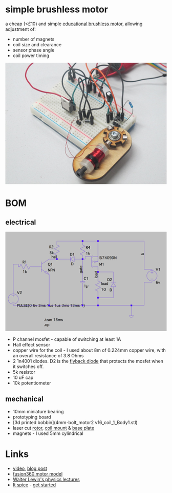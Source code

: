 # simple brushless motor

a cheap (<£10) and simple [educational brushless motor](http://www.youtube.com/watch?v=Y1PdwugfWUE), allowing adjustment of:

* number of magnets
* coil size and clearance
* sensor phase angle
* coil power timing

![motor](motor.jpg)

# BOM

## electrical

![schematic](schematic.png)

* P channel mosfet - capable of switching at least 1A
* Hall effect sensor
* copper wire for the coil - I used about 8m of 0.224mm copper wire, with an overall resistance of 3.8 Ohms 
* 2 1n4001 diodes. D2 is the [flyback diode](https://en.wikipedia.org/wiki/Flyback_diode) that protects the mosfet when it switches off.
* 5k resistor
* 10 uF cap
* 10k potentiometer

## mechanical

* 10mm miniature bearing
* prototyping board
* [3d printed bobbin](4mm-bolt_motor2 v16_coil_1_Body1.stl) 
* laser cut [rotor](rotor.dxf), [coil mount](mount.dxf) & [base plate](baseplate.dxf)
* magnets - I used 5mm cylindrical

# Links

* [video](http://www.youtube.com/watch?v=Y1PdwugfWUE), [blog post](http://www.mattvenn.net/2016/04/01/build-a-simple-brushless-motor/)
* [fusion360 motor model](http://a360.co/1SrSSEC)
* [Walter Lewin's physics lectures](https://www.youtube.com/playlist?list=PLyQSN7X0ro2314mKyUiOILaOC2hk6Pc3j)
* [lt spice](http://www.linear.com/designtools/software/) - [get started](http://hackaday.com/2016/02/26/adding-spice-to-your-workbench/)
